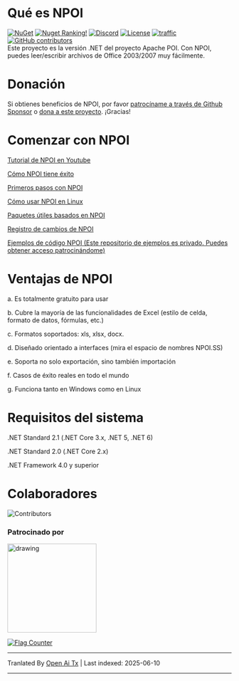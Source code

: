 Qué es NPOI
===================
[![NuGet](https://img.shields.io/nuget/dt/npoi)](https://www.nuget.org/packages/NPOI)
[![Nuget Ranking!](https://img.shields.io/badge/Nuget%20Ranking-268-red.svg)](https://github.com/nissl-lab/npoi/issues/1532)
[![Discord](https://img.shields.io/badge/Chat-Discord-d82679.svg?logo=discord&logoColor=white)](https://discord.gg/rABUseUHme)
[![License](https://img.shields.io/badge/License-Apache%202.0-blue.svg?style=flat-square&logo=Apache)](LICENSE)
[![traffic](https://api.segment.io/v1/pixel/track?data=ewogICJ3cml0ZUtleSI6ICJBV2NjaWd1UkhKODBuNkJ4WlI4cHRaRzBINzY0RmJObCIsCiAgInVzZXJJZCI6ICJ0b255cXVzIiwKICAiZXZlbnQiOiAiTlBPSSBIb21lcGFnZSIKfQ==
)](#)
<a href="https://github.com/nissl-lab/npoi/graphs/contributors">
    <img
      src="https://img.shields.io/github/contributors/nissl-lab/npoi?logo=github&label=contributors"
      alt="GitHub contributors"
    />
  </a>
<br />
Este proyecto es la versión .NET del proyecto Apache POI. Con NPOI, puedes leer/escribir archivos de Office 2003/2007 muy fácilmente.<br />

Donación 
=========
Si obtienes beneficios de NPOI, por favor [patrocíname a través de Github Sponsor](https://github.com/sponsors/tonyqus) o [dona a este proyecto](https://github.com/nissl-lab/npoi/discussions/923). ¡Gracias!

Comenzar con NPOI
============

[Tutorial de NPOI en Youtube](https://github.com/nissl-lab/npoi-tutorial)

[Cómo NPOI tiene éxito](https://tonyqus.medium.com/how-npoi-succeeds-67ceb7333eb)

[Primeros pasos con NPOI](https://github.com/nissl-lab/npoi/wiki/Getting-Started-with-NPOI)

[Cómo usar NPOI en Linux](https://github.com/nissl-lab/npoi/wiki/How-to-use-NPOI-on-Linux)

[Paquetes útiles basados en NPOI](https://github.com/nissl-lab/npoi/wiki/ORM-on-NPOI)

[Registro de cambios de NPOI](https://github.com/nissl-lab/npoi/wiki/Changelog)

[Ejemplos de código NPOI (Este repositorio de ejemplos es privado. Puedes obtener acceso patrocinándome)](https://github.com/sponsors/tonyqus)

Ventajas de NPOI
=================
a. Es totalmente gratuito para usar

b. Cubre la mayoría de las funcionalidades de Excel (estilo de celda, formato de datos, fórmulas, etc.)

c. Formatos soportados: xls, xlsx, docx.

d. Diseñado orientado a interfaces (mira el espacio de nombres NPOI.SS)

e. Soporta no solo exportación, sino también importación

f. Casos de éxito reales en todo el mundo

g. Funciona tanto en Windows como en Linux 

Requisitos del sistema
===================
.NET Standard 2.1 (.NET Core 3.x, .NET 5, .NET 6)

.NET Standard 2.0 (.NET Core 2.x)

.NET Framework 4.0 y superior

Colaboradores
===================
![Contributors](https://contrib.rocks/image?repo=nissl-lab/npoi)

### Patrocinado por
<img src="https://github.com/user-attachments/assets/88dd41a5-9c25-43dd-ba6b-2f4f82b60ecc" alt="drawing" width="200"/>

<a href="https://info.flagcounter.com/bndt"><img src="https://s01.flagcounter.com/count/bndt/bg_FFFFFF/txt_000000/border_CCCCCC/columns_3/maxflags_20/viewers_0/labels_1/pageviews_1/flags_0/percent_0/" alt="Flag Counter" border="0"></a>

---

Tranlated By [Open Ai Tx](https://github.com/OpenAiTx/OpenAiTx) | Last indexed: 2025-06-10

---